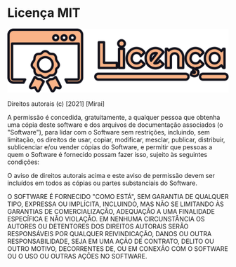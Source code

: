 # Licença MIT

![Logotipo da Licença](./assets/meta/images/Headers/License_BR.svg)

Direitos autorais (c) [2021] [Mirai]

A permissão é concedida, gratuitamente, a qualquer pessoa que obtenha uma cópia
deste software e dos arquivos de documentação associados (o "Software"), para lidar
com o Software sem restrições, incluindo, sem limitação, os direitos
de usar, copiar, modificar, mesclar, publicar, distribuir, sublicenciar e/ou vender
cópias do Software, e permitir que pessoas a quem o Software é
fornecido possam fazer isso, sujeito às seguintes condições:

O aviso de direitos autorais acima e este aviso de permissão devem ser incluídos em todos
as cópias ou partes substanciais do Software.

O SOFTWARE É FORNECIDO "COMO ESTÁ", SEM GARANTIA DE QUALQUER TIPO, EXPRESSA OU
IMPLÍCITA, INCLUINDO, MAS NÃO SE LIMITANDO ÀS GARANTIAS DE COMERCIALIZAÇÃO,
ADEQUAÇÃO A UMA FINALIDADE ESPECÍFICA E NÃO VIOLAÇÃO. EM NENHUMA CIRCUNSTÂNCIA OS
AUTORES OU DETENTORES DOS DIREITOS AUTORAIS SERÃO RESPONSÁVEIS POR QUALQUER REIVINDICAÇÃO,
DANOS OU OUTRA RESPONSABILIDADE, SEJA EM UMA AÇÃO DE CONTRATO, DELITO OU OUTRO MOTIVO,
DECORRENTES DE, OU EM CONEXÃO COM O SOFTWARE OU O USO OU OUTRAS AÇÕES NO
SOFTWARE.
